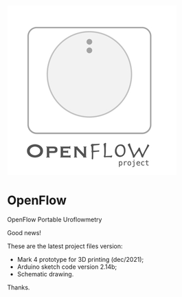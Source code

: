 <img src="./Openflow.jpg">

# OpenFlow

OpenFlow Portable Uroflowmetry 

Good news!

These are the latest project files version:

- Mark 4 prototype for 3D printing (dec/2021);
- Arduino sketch code version 2.14b;
- Schematic drawing.

Thanks.
